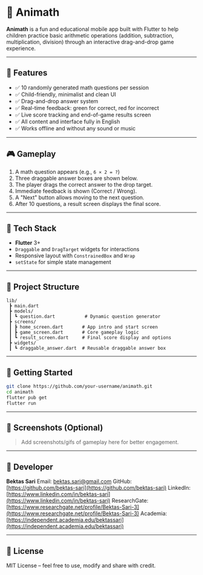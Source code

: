 # 📱 Animath

**Animath** is a fun and educational mobile app built with Flutter to help children practice basic arithmetic operations (addition, subtraction, multiplication, division) through an interactive drag-and-drop game experience.

---

## 🎯 Features

* ✅ 10 randomly generated math questions per session
* ✅ Child-friendly, minimalist and clean UI
* ✅ Drag-and-drop answer system
* ✅ Real-time feedback: green for correct, red for incorrect
* ✅ Live score tracking and end-of-game results screen
* ✅ All content and interface fully in English
* ✅ Works offline and without any sound or music

---

## 🎮 Gameplay

1. A math question appears (e.g., `6 × 2 = ?`)
2. Three draggable answer boxes are shown below.
3. The player drags the correct answer to the drop target.
4. Immediate feedback is shown (Correct / Wrong).
5. A "Next" button allows moving to the next question.
6. After 10 questions, a result screen displays the final score.

---

## 🧱 Tech Stack

* **Flutter** 3+
* `Draggable` and `DragTarget` widgets for interactions
* Responsive layout with `ConstrainedBox` and `Wrap`
* `setState` for simple state management

---

## 📁 Project Structure

```
lib/
 ┣ main.dart
 ┣ models/
 ┃ ┗ question.dart           # Dynamic question generator
 ┣ screens/
 ┃ ┣ home_screen.dart       # App intro and start screen
 ┃ ┣ game_screen.dart       # Core gameplay logic
 ┃ ┗ result_screen.dart     # Final score display and options
 ┣ widgets/
 ┃ ┗ draggable_answer.dart  # Reusable draggable answer box
```

---

## 🚀 Getting Started

```bash
git clone https://github.com/your-username/animath.git
cd animath
flutter pub get
flutter run
```

---

## 📸 Screenshots (Optional)

> Add screenshots/gifs of gameplay here for better engagement.

---

## 👤 Developer

**Bektas Sari**
Email: [bektas.sari@gmail.com](mailto:bektas.sari@gmail.com)
GitHub: [https://github.com/bektas-sari](https://github.com/bektas-sari)
LinkedIn: [https://www.linkedin.com/in/bektas-sari](https://www.linkedin.com/in/bektas-sari)
ResearchGate: [https://www.researchgate.net/profile/Bektas-Sari-3](https://www.researchgate.net/profile/Bektas-Sari-3)
Academia: [https://independent.academia.edu/bektassari](https://independent.academia.edu/bektassari)

---

## 📜 License

MIT License – feel free to use, modify and share with credit.
